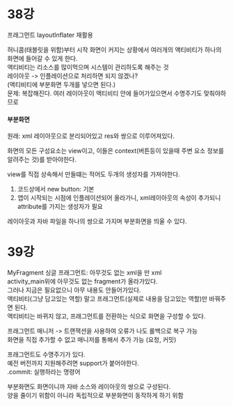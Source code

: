 # 38강
프래그먼트
layoutInflater 재활용

허니콤(태블릿을 위함)부터 시작
화면이 커지는 상황에서 여러개의 액티비티가 하나의 화면에 들어갈 수 있게 한다.  
액티비티는 리소스를 많이먹으며 시스템이 관리하도록 해주는 것  
레이아웃 -> 인플레이션으로 처리하면 되지 않겠나?  
(액티비티에 부분화면 두개를 넣으면 된다.)  
문제: 복잡해진다. 여러 레이아웃이 액티비티 안에 들어가있으면서 수명주기도 맞춰야하므로

#### 부분화면  
원래: xml 레이아웃으로 분리되어있고 res와 쌍으로 이루어져있다.

화면의 모든 구성요소는 view이고, 이들은 context(버튼등이 있을때 주변 요소 정보를 알려주는 것)를 받아야한다.


view를 직접 상속해서 만들떄는 적어도 두개의 생성자를 가져야한다.
1. 코드상에서 new button: 기본
2. 앱이 시작되는 시점에 인플레이션되어 올라가니, xml레이아웃의 속성이 추가되니 attribute를 가지는 생성자가 필요

레이아웃과 자바 파일을 하나의 쌍으로 가지며 부분화면을 띄울 수 있다.

# 39강
MyFragment
싱글 프래그먼트: 아무것도 없는 xml을 만 xml  
activity_main위에 아무것도 없는 fragment가 올라가있다.  
그러나 지금은 필요없으니 아무 내용도 안들어가있다.  
액티비티(그냥 담고있는 역할) 말고 프래그먼트(실제로 내용을 담고있는 역할)만 바꿔주면 된다.  
액티비티는 바뀌지 않고, 프래그먼트를 전환하는 식으로 화면을 구성할 수 있다.  

프래그먼트 매니저 -> 트랜잭션을 사용하여 오류가 나도 롤백으로 복구 가능  
화면을 직접 추가할 수 없고 매니저를 통해서 추가 가능 (요청, 커밋)  

프래그먼트도 수명주기가 있다.  
예전 버전까지 지원해주려면 support가 붙어야한다.  
.commit: 실행하라는 명령어  

부분화면도 화면이니까 자바 소스와 레이아웃의 쌍으로 구성된다.  
양을 줄이기 위함이 아니라 독립적으로 부분화면이 동작하게 하기 위함  
